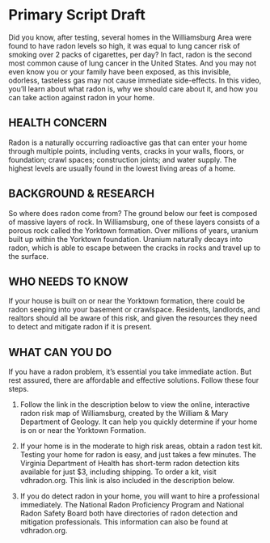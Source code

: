 # Primary Script Draft
Did you know, after testing, several homes in the Williamsburg Area were found to have radon levels so high, it was equal to lung cancer risk of smoking over 2 packs of cigarettes, per day? In fact, radon is the second most common cause of lung cancer in the United States. And you may not even know you or your family have been exposed, as this invisible, odorless, tasteless gas may not cause immediate side-effects. In this video, you’ll learn about what radon is, why we should care about it, and how you can take action against radon in your home.

## HEALTH CONCERN
Radon is a naturally occurring radioactive gas that can enter your home through multiple points, including vents, cracks in your walls, floors, or foundation; crawl spaces; construction joints; and water supply. The highest levels are usually found in the lowest living areas of a home.

## BACKGROUND & RESEARCH
So where does radon come from? The ground below our feet is composed of massive layers of rock. In Williamsburg, one of these layers consists of a porous rock called the Yorktown formation. Over millions of years, uranium built up within the Yorktown foundation. Uranium naturally decays into radon, which is able to escape between the cracks in rocks and travel up to the surface.

## WHO NEEDS TO KNOW
If your house is built on or near the Yorktown formation, there could be radon seeping into your basement or crawlspace. Residents, landlords, and realtors should all be aware of this risk, and given the resources they need to detect and mitigate radon if it is present.

## WHAT CAN YOU DO
If you have a radon problem, it’s essential you take immediate action. But rest assured, there are affordable and effective solutions. Follow these four steps.

1. Follow the link in the description below to view the online, interactive radon risk map of Williamsburg, created by the William & Mary Department of Geology. It can help you quickly determine if your home is on or near the Yorktown Formation.

2. If your home is in the moderate to high risk areas, obtain a radon test kit. Testing your home for radon is easy, and just takes a few minutes. The Virginia Department of Health has short-term radon detection kits available for just $3, including shipping. To order a kit, visit vdhradon.org. This link is also included in the description below.

3. If you do detect radon in your home, you will want to hire a professional immediately. The National Radon Proficiency Program and National Radon Safety Board both have directories of radon detection and mitigation professionals. This information can also be found at vdhradon.org.
